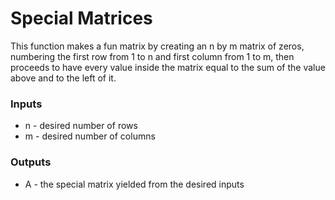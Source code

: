 # Special Matrices
This function makes a fun matrix by creating an n by m matrix of zeros, numbering the first row from 1 to n and first column from 1 to m, then proceeds to have every value inside the matrix equal to the sum of the value above and to the left of it.
### Inputs
* n - desired number of rows
* m - desired number of columns
### Outputs
* A - the special matrix yielded from the desired inputs
